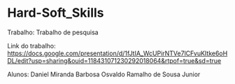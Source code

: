 # Hard-Soft_Skills
Trabalho: Trabalho de pesquisa

Link do trabalho:
https://docs.google.com/presentation/d/1fJtIA_WcUPirNTVe7lCFvuKItke6oHDL/edit?usp=sharing&ouid=118431071230292018064&rtpof=true&sd=true

Alunos:
Daniel Miranda Barbosa 
Osvaldo Ramalho de Sousa Junior
